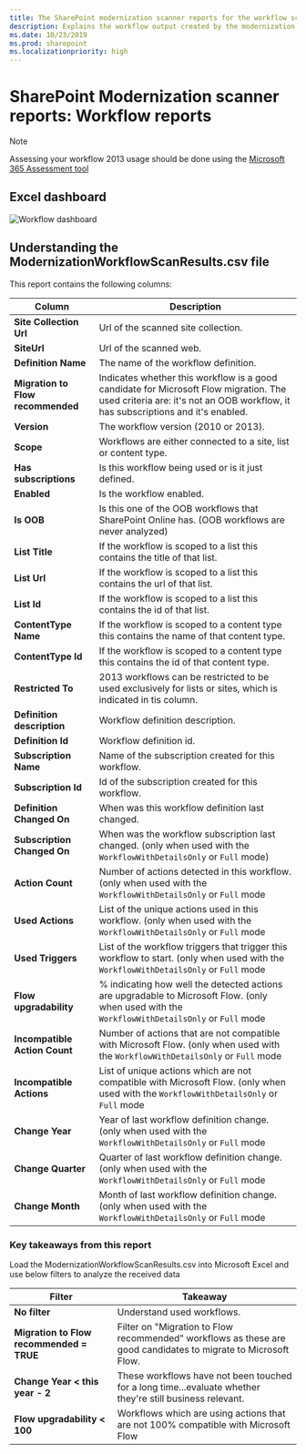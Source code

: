 ```yaml
---
title: The SharePoint modernization scanner reports for the workflow scanner mode
description: Explains the workflow output created by the modernization scanner
ms.date: 10/23/2019
ms.prod: sharepoint
ms.localizationpriority: high
---
```


# SharePoint Modernization scanner reports: Workflow reports

> [!Note]
> Assessing your workflow 2013 usage should be done using the [Microsoft 365 Assessment tool](https://aka.ms/microsoft365assessmenttool)

## Excel dashboard

![Workflow dashboard](media/modernize/excel_workflowusage.png)

## Understanding the ModernizationWorkflowScanResults.csv file

This report contains the following columns:

Column | Description
---------|----------
**Site Collection Url** | Url of the scanned site collection.
**SiteUrl** | Url of the scanned web.
**Definition Name** | The name of the workflow definition.
**Migration to Flow recommended** | Indicates whether this workflow is a good candidate for Microsoft Flow migration. The used criteria are: it's not an OOB workflow, it has subscriptions and it's enabled.
**Version** | The workflow version (2010 or 2013).
**Scope** | Workflows are either connected to a site, list or content type.
**Has subscriptions** | Is this workflow being used or is it just defined.
**Enabled** | Is the workflow enabled.
**Is OOB** | Is this one of the OOB workflows that SharePoint Online has. (OOB workflows are never analyzed)
**List Title** | If the workflow is scoped to a list this contains the title of that list.
**List Url** | If the workflow is scoped to a list this contains the url of that list.
**List Id** | If the workflow is scoped to a list this contains the id of that list.
**ContentType Name** | If the workflow is scoped to a content type this contains the name of that content type.
**ContentType Id** | If the workflow is scoped to a content type this contains the id of that content type.
**Restricted To** | 2013 workflows can be restricted to be used exclusively for lists or sites, which is indicated in tis column.
**Definition description** | Workflow definition description.
**Definition Id** | Workflow definition id.
**Subscription Name** | Name of the subscription created for this workflow.
**Subscription Id** | Id of the subscription created for this workflow.
**Definition Changed On** | When was this workflow definition last changed.
**Subscription Changed On** | When was the workflow subscription last changed. (only when used with the `WorkflowWithDetailsOnly` or `Full` mode)
**Action Count** | Number of actions detected in this workflow. (only when used with the `WorkflowWithDetailsOnly` or `Full` mode
**Used Actions** | List of the unique actions used in this workflow. (only when used with the `WorkflowWithDetailsOnly` or `Full` mode
**Used Triggers** | List of the workflow triggers that trigger this workflow to start. (only when used with the `WorkflowWithDetailsOnly` or `Full` mode
**Flow upgradability** | % indicating how well the detected actions are upgradable to Microsoft Flow. (only when used with the `WorkflowWithDetailsOnly` or `Full` mode
**Incompatible Action Count** |  Number of actions that are not compatible with Microsoft Flow. (only when used with the `WorkflowWithDetailsOnly` or `Full` mode
**Incompatible Actions** | List of unique actions which are not compatible with Microsoft Flow. (only when used with the `WorkflowWithDetailsOnly` or `Full` mode
**Change Year** | Year of last workflow definition change. (only when used with the `WorkflowWithDetailsOnly` or `Full` mode
**Change Quarter** | Quarter of last workflow definition change. (only when used with the `WorkflowWithDetailsOnly` or `Full` mode
**Change Month** | Month of last workflow definition change. (only when used with the `WorkflowWithDetailsOnly` or `Full` mode

### Key takeaways from this report ###

Load the ModernizationWorkflowScanResults.csv into Microsoft Excel and use below filters to analyze the received data

Filter | Takeaway
---------|----------
**No filter** | Understand used workflows.
**Migration to Flow recommended = TRUE** | Filter on "Migration to Flow recommended" workflows as these are good candidates to migrate to Microsoft Flow.
**Change Year < this year - 2** | These workflows have not been touched for a long time...evaluate whether they're still business relevant.
**Flow upgradability < 100** | Workflows which are using actions that are not 100% compatible with Microsoft Flow
